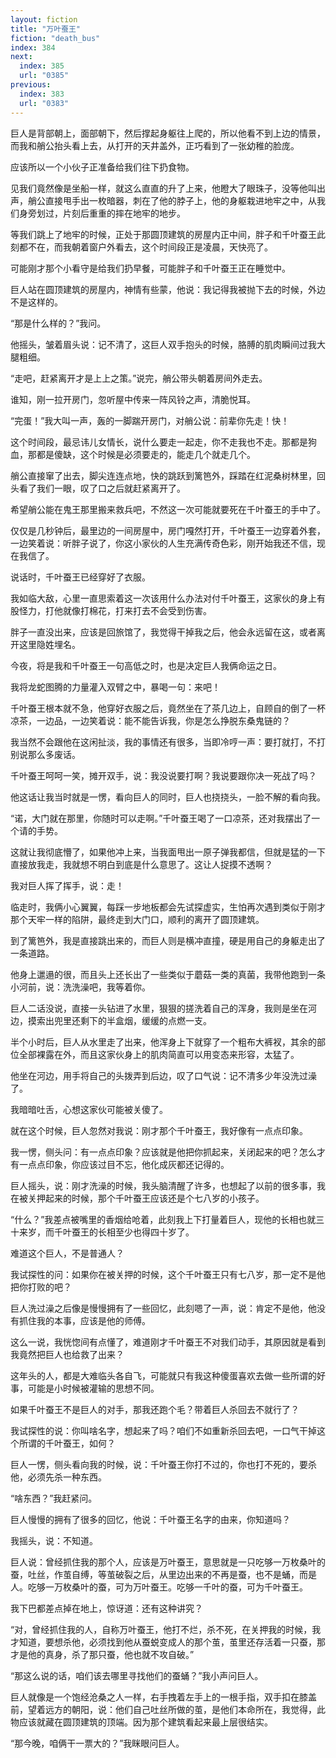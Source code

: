 ```yaml
---
layout: fiction
title: "万叶蚕王"
fiction: "death_bus"
index: 384
next:
  index: 385
  url: "0385"
previous:
  index: 383
  url: "0383"
---
```

巨人是背部朝上，面部朝下，然后撑起身躯往上爬的，所以他看不到上边的情景，而我和艄公抬头看上去，从打开的天井盖外，正巧看到了一张幼稚的脸庞。

应该所以一个小伙子正准备给我们往下扔食物。

见我们竟然像是坐船一样，就这么直直的升了上来，他瞪大了眼珠子，没等他叫出声，艄公直接甩手出一枚暗器，刺在了他的脖子上，他的身躯栽进地牢之中，从我们身旁划过，片刻后重重的摔在地牢的地步。

等我们跳上了地牢的时候，正处于那圆顶建筑的房屋内正中间，胖子和千叶蚕王此刻都不在，而我朝着窗户外看去，这个时间段正是凌晨，天快亮了。

可能刚才那个小看守是给我们扔早餐，可能胖子和千叶蚕王正在睡觉中。

巨人站在圆顶建筑的房屋内，神情有些蒙，他说：我记得我被抛下去的时候，外边不是这样的。

“那是什么样的？”我问。

他摇头，皱着眉头说：记不清了，这巨人双手抱头的时候，胳膊的肌肉瞬间过我大腿粗细。

“走吧，赶紧离开才是上上之策。”说完，艄公带头朝着房间外走去。

谁知，刚一拉开房门，忽听屋中传来一阵风铃之声，清脆悦耳。

“完蛋！”我大叫一声，轰的一脚踹开房门，对艄公说：前辈你先走！快！

这个时间段，最忌讳儿女情长，说什么要走一起走，你不走我也不走。那都是狗血，那都是傻缺，这个时候是必须要走的，能走几个就走几个。

艄公直接窜了出去，脚尖连连点地，快的跳跃到篱笆外，踩踏在红泥桑树林里，回头看了我们一眼，叹了口之后就赶紧离开了。

希望艄公能在鬼王那里搬来救兵吧，不然这一次可能就要死在千叶蚕王的手中了。

仅仅是几秒钟后，最里边的一间房屋中，房门嘎然打开，千叶蚕王一边穿着外套，一边笑着说：听胖子说了，你这小家伙的人生充满传奇色彩，刚开始我还不信，现在我信了。

说话时，千叶蚕王已经穿好了衣服。

我如临大敌，心里一直思索着这一次该用什么办法对付千叶蚕王，这家伙的身上有股怪力，打他就像打棉花，打来打去不会受到伤害。

胖子一直没出来，应该是回旅馆了，我觉得干掉我之后，他会永远留在这，或者离开这里隐姓埋名。

今夜，将是我和千叶蚕王一句高低之时，也是决定巨人我俩命运之日。

我将龙蛇图腾的力量灌入双臂之中，暴喝一句：来吧！

千叶蚕王根本就不急，他穿好衣服之后，竟然坐在了茶几边上，自顾自的倒了一杯凉茶，一边品，一边笑着说：能不能告诉我，你是怎么挣脱东桑鬼链的？

我当然不会跟他在这闲扯淡，我的事情还有很多，当即冷哼一声：要打就打，不打别说那么多废话。

千叶蚕王呵呵一笑，摊开双手，说：我没说要打啊？我说要跟你决一死战了吗？

他这话让我当时就是一愣，看向巨人的同时，巨人也挠挠头，一脸不解的看向我。

“诺，大门就在那里，你随时可以走啊。”千叶蚕王喝了一口凉茶，还对我摆出了一个请的手势。

这就让我彻底懵了，如果他冲上来，当我面甩出一原子弹我都信，但就是猛的一下直接放我走，我就想不明白到底是什么意思了。这让人捉摸不透啊？

我对巨人挥了挥手，说：走！

临走时，我俩小心翼翼，每踩一步地板都会先试探虚实，生怕再次遇到类似于刚才那个天牢一样的陷阱，最终走到大门口，顺利的离开了圆顶建筑。

到了篱笆外，我是直接跳出来的，而巨人则是横冲直撞，硬是用自己的身躯走出了一条道路。

他身上邋遢的很，而且头上还长出了一些类似于蘑菇一类的真菌，我带他跑到一条小河前，说：洗洗澡吧，我等着你。

巨人二话没说，直接一头钻进了水里，狠狠的搓洗着自己的浑身，我则是坐在河边，摸索出兜里还剩下的半盒烟，缓缓的点燃一支。

半个小时后，巨人从水里走了出来，他浑身上下就穿了一个粗布大裤衩，其余的部位全部裸露在外，而且这家伙身上的肌肉简直可以用变态来形容，太猛了。

他坐在河边，用手将自己的头拨弄到后边，叹了口气说：记不清多少年没洗过澡了。

我暗暗吐舌，心想这家伙可能被关傻了。

就在这个时候，巨人忽然对我说：刚才那个千叶蚕王，我好像有一点点印象。

我一愣，侧头问：有一点点印象？应该就是他把你抓起来，关闭起来的吧？怎么才有一点点印象，你应该过目不忘，他化成灰都还记得的。

巨人摇头，说：刚才洗澡的时候，我头脑清醒了许多，也想起了以前的很多事，我在被关押起来的时候，那个千叶蚕王应该还是个七八岁的小孩子。

“什么？”我差点被嘴里的香烟给呛着，此刻我上下打量着巨人，现他的长相也就三十来岁，而千叶蚕王的长相至少也得四十岁了。

难道这个巨人，不是普通人？

我试探性的问：如果你在被关押的时候，这个千叶蚕王只有七八岁，那一定不是他把你打败的吧？

巨人洗过澡之后像是慢慢拥有了一些回忆，此刻嗯了一声，说：肯定不是他，他没有抓住我的本事，应该是他的师傅。

这么一说，我恍惚间有点懂了，难道刚才千叶蚕王不对我们动手，其原因就是看到我竟然把巨人也给救了出来？

这年头的人，都是大难临头各自飞，可能就只有我这种傻蛋喜欢去做一些所谓的好事，可能是小时候被灌输的思想不同。

如果千叶蚕王不是巨人的对手，那我还跑个毛？带着巨人杀回去不就行了？

我试探性的说：你叫啥名字，想起来了吗？咱们不如重新杀回去吧，一口气干掉这个所谓的千叶蚕王，如何？

巨人一愣，侧头看向我的时候，说：千叶蚕王你打不过的，你也打不死的，要杀他，必须先杀一种东西。

“啥东西？”我赶紧问。

巨人慢慢的拥有了很多的回忆，他说：千叶蚕王名字的由来，你知道吗？

我摇头，说：不知道。

巨人说：曾经抓住我的那个人，应该是万叶蚕王，意思就是一只吃够一万枚桑叶的蚕，吐丝，作茧自缚，等茧破裂之后，从里边出来的不再是蚕，也不是蛹，而是人。吃够一万枚桑叶的蚕，可为万叶蚕王。吃够一千叶的蚕，可为千叶蚕王。

我下巴都差点掉在地上，惊讶道：还有这种讲究？

“对，曾经抓住我的人，自称万叶蚕王，他打不烂，杀不死，在关押我的时候，我才知道，要想杀他，必须找到他从蚕蜕变成人的那个茧，茧里还存活着一只蚕，那才是他的真身，杀了那只蚕，他也就不攻自破。”

“那这么说的话，咱们该去哪里寻找他们的蚕蛹？”我小声问巨人。

巨人就像是一个饱经沧桑之人一样，右手拽着左手上的一根手指，双手扣在膝盖前，望着远方的朝阳，说：他们自己吐丝所做的茧，是他们本命所在，我觉得，此物应该就藏在圆顶建筑的顶端。因为那个建筑看起来最上层很结实。

“那今晚，咱俩干一票大的？”我眯眼问巨人。